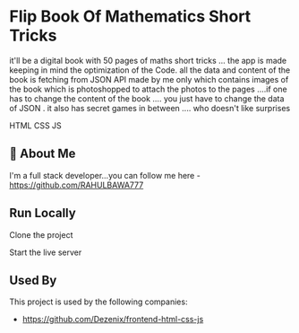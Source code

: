
#  Flip Book Of Mathematics Short Tricks
it'll be a digital book with 50 pages of maths short tricks ...
the app is made keeping in mind the optimization of the Code.
all the data and content of the book is fetching from JSON API made by me only which contains images of the book which is photoshopped to attach the photos to the pages ....if one has to change the content of the book .... you just have to change the data of JSON .
it also has secret games in between .... who doesn't like surprises

HTML CSS JS

## 🚀 About Me
I'm a full stack developer...you can follow me here -https://github.com/RAHULBAWA777


## Run Locally

Clone the project


Start the live server


## Used By

This project is used by the following companies:

- https://github.com/Dezenix/frontend-html-css-js
